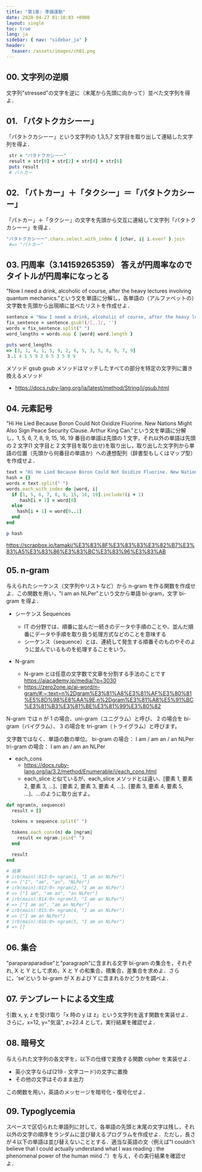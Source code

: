 ```yaml
---
title: "第1章: 準備運動"
date: 2020-04-27 01:10:03 +0900
layout: single
toc: true
lang: ja
sidebar: { nav: "sidebar_ja" }
header:
  teaser: /assets/images/ch01.png
---
```


## 00. 文字列の逆順

文字列"stressed"の文字を逆に（末尾から先頭に向かって）並べた文字列を得よ．

## 01. 「パタトクカシーー」

「パタトクカシーー」という文字列の 1,3,5,7 文字目を取り出して連結した文字列を得よ．

```ruby
 str = "パタトクカシーー"
 result = str[0] + str[2] + str[4] + str[6]
 puts result
 # パトカー
```

## 02. 「パトカー」＋「タクシー」＝「パタトクカシーー」

「パトカー」＋「タクシー」の文字を先頭から交互に連結して文字列「パタトクカシーー」を得よ．

```ruby
"パタトクカシーー".chars.select.with_index { |char, i| i.even? }.join
 #=> "パトカー"
```

## 03. 円周率（3.14159265359） 答えが円周率なのでタイトルが円周率になっとる

"Now I need a drink, alcoholic of course, after the heavy lectures involving quantum mechanics."という文を単語に分解し，各単語の（アルファベットの）文字数を先頭から出現順に並べたリストを作成せよ．

```ruby
sentence = "Now I need a drink, alcoholic of course, after the heavy lectures involving quantum mechanics."
fix_sentence = sentence.gsub!(/[,.]/, '')
words = fix_sentence.split(" ")
word_lengths = words.map { |word| word.length }

puts word_lengths
=> [3, 1, 4, 1, 5, 9, 2, 6, 5, 3, 5, 8, 9, 7, 9]
３.1 4 1 5 9 2 6 5 3 5 8 9
```

メソッド gsub
gsub メソッドはマッチしたすべての部分を特定の文字列に置き換えるメソッド

- https://docs.ruby-lang.org/ja/latest/method/String/i/gsub.html

## 04. 元素記号

"Hi He Lied Because Boron Could Not Oxidize Fluorine. New Nations Might Also Sign Peace Security Clause. Arthur King Can."という文を単語に分解し，1, 5, 6, 7, 8, 9, 15, 16, 19 番目の単語は先頭の 1 文字，それ以外の単語は先頭の 2 文字(1 文字目と 2 文字目を取り出せ)を取り出し，取り出した文字列から単語の位置（先頭から何番目の単語か）への連想配列（辞書型もしくはマップ型）を作成せよ．

```ruby
text = "Hi He Lied Because Boron Could Not Oxidize Fluorine. New Nations Might Also Sign Peace Security Clause. Arthur King Can."
hash = {}
words = text.split(" ")
words.each_with_index do |word, i|
  if [1, 5, 6, 7, 8, 9, 15, 16, 19].include?(i + 1)
     hash[i + 1] = word[0]
  else
    hash[i + 1] = word[0..1]
  end
end

p hash
```

https://scrapbox.io/tamaki/%E3%83%8F%E3%83%83%E3%82%B7%E3%83%A5%E3%83%86%E3%83%BC%E3%83%96%E3%83%AB

## 05. n-gram

与えられたシーケンス（文字列やリストなど）から n-gram を作る関数を作成せよ．この関数を用い，"I am an NLPer"という文から単語 bi-gram，文字 bi-gram を得よ．

- シーケンス Sequences

  - IT の分野では、順番に並んだ一続きのデータや手順のことや、並んだ順番にデータや手順を取り扱う処理方式などのことを意味する
  - シーケンス（sequence）とは、連続して発生する順番そのものやそのように並んでいるものを処理することをいう。

- N-gram
  - N-gram とは任意の文字数で文章を分割する手法のことです https://aiacademy.jp/media/?p=3030
  - https://zero2one.jp/ai-word/n-gram/#:~:text=n%2Dgram%E3%81%A8%E3%81%AF%E3%80%81%E5%8D%98%E8%AA%9E,n%2Dgram%E3%81%A8%E5%91%BC%E3%81%B3%E3%81%BE%E3%81%99%E3%80%82

N-gram では n が 1 の場合、uni-gram（ユニグラム）と呼び、
2 の場合を bi-gram（バイグラム）、
3 の場合を tri-gram（トライグラム）と呼びます。

文字数ではなく、単語の数の単位。
bi-gram の場合： I am / am an / an NLPer
tri-gram の場合： I am an / am an NLPer

- each_cons
  - https://docs.ruby-lang.org/ja/3.2/method/Enumerable/i/each_cons.html
  - each_slice と似ているが、each_slice メソッドとは違い、[要素 1, 要素 2, 要素 3, ...]、[要素 2, 要素 3, 要素 4, ...]、[要素 3, 要素 4, 要素 5, ...]、...のように取り出すよ。

```ruby
def ngram(n, sequence)
  result = []

  tokens = sequence.split(" ")

  tokens.each_cons(n) do |ngram|
    result << ngram.join(" ")
  end

  result
end

# 結果
# irb(main):013:0> ngram(1, "I am an NLPer")
# => ["I", "am", "an", "NLPer"]
# irb(main):012:0> ngram(2, "I am an NLPer")
# => ["I am", "am an", "an NLPer"]
# irb(main):014:0> ngram(3, "I am an NLPer")
# => ["I am an", "am an NLPer"]
# irb(main):015:0> ngram(4, "I am an NLPer")
# => ["I am an NLPer"]
# irb(main):016:0> ngram(5, "I am an NLPer")
# => []
```

## 06. 集合

"paraparaparadise"と"paragraph"に含まれる文字 bi-gram の集合を，それぞれ, X と Y として求め，X と Y の和集合，積集合，差集合を求めよ．さらに，'se'という bi-gram が X および Y に含まれるかどうかを調べよ．

## 07. テンプレートによる文生成

引数 x, y, z を受け取り「x 時の y は z」という文字列を返す関数を実装せよ．さらに，x=12, y="気温", z=22.4 として，実行結果を確認せよ．

## 08. 暗号文

与えられた文字列の各文字を，以下の仕様で変換する関数 cipher を実装せよ．

- 英小文字ならば(219 - 文字コード)の文字に置換
- その他の文字はそのまま出力

この関数を用い，英語のメッセージを暗号化・復号化せよ．

## 09. Typoglycemia

スペースで区切られた単語列に対して，各単語の先頭と末尾の文字は残し，それ以外の文字の順序をランダムに並び替えるプログラムを作成せよ．ただし，長さが４以下の単語は並び替えないこととする．適当な英語の文（例えば"I couldn't believe that I could actually understand what I was reading : the phenomenal power of the human mind ."）を与え，その実行結果を確認せよ．
